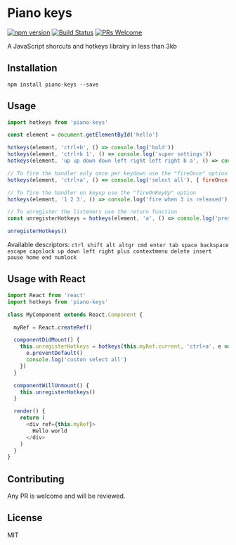 # Piano keys

[![npm version](https://badge.fury.io/js/piano-keys.svg)](https://badge.fury.io/js/piano-keys)
[![Build Status](https://travis-ci.org/dherault/piano-keys.svg?branch=master)](https://travis-ci.org/dherault/piano-keys)
[![PRs Welcome](https://img.shields.io/badge/PRs-welcome-brightgreen.svg)](#contributing)

A JavaScript shorcuts and hotkeys librairy in less than 3kb

## Installation

```
npm install piano-keys --save
```

## Usage

```js
import hotkeys from 'piano-keys'

const element = document.getElementById('hello')

hotkeys(element, 'ctrl+b', () => console.log('bold'))
hotkeys(element, 'ctrl+k 1', () => console.log('super settings'))
hotkeys(element, 'up up down down left right left right b a', () => console.log('konami code'))

// To fire the handler only once per keydown use the "fireOnce" option
hotkeys(element, 'ctrl+a', () => console.log('select all'), { fireOnce: true })

// To fire the handler on keyup use the "fireOnKeyUp" option
hotkeys(element, '1 2 3', () => console.log('fire when 3 is released'), { fireOnKeyUp: true })

// To unregister the listeners use the return function
const unregisterHotkeys = hotkeys(element, 'a', () => console.log('pressed a'))

unregisterHotkeys()
```

Available descriptors:
`ctrl shift alt altgr cmd enter tab space backspace escape capslock up down left right plus contextmenu delete insert pause home end numlock`

## Usage with React

```js
import React from 'react'
import hotkeys from 'piano-keys'

class MyComponent extends React.Component {

  myRef = React.createRef()

  componentDidMount() {
    this.unregisterHotkeys = hotkeys(this.myRef.current, 'ctrl+a', e => {
      e.preventDefault()
      console.log('custon select all')
    })
  }

  componentWillUnmount() {
    this.unregisterHotkeys()
  }

  render() {
    return (
      <div ref={this.myRef}>
        Hello world
      </div>
    )
  }
}
```

## Contributing

Any PR is welcome and will be reviewed.

## License

MIT
